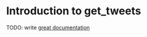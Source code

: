 # Introduction to get_tweets

TODO: write [great documentation](http://jacobian.org/writing/what-to-write/)
